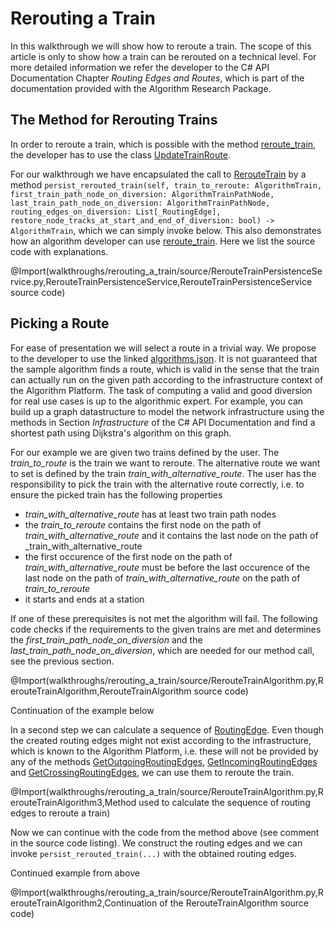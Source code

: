 
# Rerouting a Train

In this walkthrough we will show how to reroute a train. The scope of this article is only to show how a train can be rerouted on a technical level.
For more detailed information we refer the developer to the C# API Documentation Chapter _Routing Edges and Routes_, which is part of the documentation provided with the Algorithm Research Package.

## The Method for Rerouting Trains

In order to reroute a train, which is possible with the method [reroute_train](@py_client_root/algorithm_interface/algorithm_interface.py), 
the developer has to use the class [UpdateTrainRoute](@py_client_root/aidm/aidm_update_classes.py).

For our walkthrough we have encapsulated the call to [RerouteTrain](@py_client_root/aidm/aidm_update_classes.py) by a method 
`persist_rerouted_train(self, train_to_reroute: AlgorithmTrain, first_train_path_node_on_diversion: AlgorithmTrainPathNode, last_train_path_node_on_diversion: AlgorithmTrainPathNode, routing_edges_on_diversion: List[_RoutingEdge], restore_node_tracks_at_start_and_end_of_diversion: bool) -> AlgorithmTrain`,
which we can simply invoke below. This also demonstrates how an algorithm developer can use [reroute_train](@py_client_root/algorithm_interface/algorithm_interface.py).
Here we list the source code with explanations.

@Import(walkthroughs/rerouting_a_train/source/RerouteTrainPersistenceService.py,RerouteTrainPersistenceService,RerouteTrainPersistenceService source code)

## Picking a Route

For ease of presentation we will select a route in a trivial way. We propose to the developer to use the linked [algorithms.json](../source/algorithms.json). It is not guaranteed that the sample algorithm finds a route, which is valid in the sense that the train can actually run on the given path 
according to the infrastructure context of the Algorithm Platform. The task of computing a valid and good diversion for real use cases is up to the algorithmic expert. For example, you can build up a 
graph datastructure to model the network infrastructure using the methods in Section _Infrastructure_ of the C# API Documentation and find a shortest path using Dijkstra's algorithm on this graph. 

For our example we are given two trains defined by the user. The _train_to_route_ is the train we want to reroute. The alternative route we want to set is defined by the train _train_with_alternative_route_. The user has the responsibility to pick the train with
the alternative route correctly, i.e. to ensure the picked train has the following properties 
* _train_with_alternative_route_ has at least two train path nodes
* the _train_to_reroute_ contains the first node on the path of _train_with_alternative_route_ and it contains the last node on the path of _train_with_alternative_route
* the first occurence of the first node on the path of _train_with_alternative_route_ must be before the last occurence of the last node on the path of _train_with_alternative_route_ on the path of _train_to_reroute_
* it starts and ends at a station

If one of these prerequisites is not met the algorithm will fail. The following code checks if the requirements to the given trains are met and determines the _first_train_path_node_on_diversion_ and the _last_train_path_node_on_diversion_, which are needed for 
our method call, see the previous section.

@Import(walkthroughs/rerouting_a_train/source/RerouteTrainAlgorithm.py,RerouteTrainAlgorithm,RerouteTrainAlgorithm source code)

Continuation of the example below


In a second step we can calculate a sequence of [RoutingEdge](@py_client_root/aidm/aidm_routing_edge_classes.py). Even though the created routing edges might not exist according to the infrastructure, which is known to 
the Algorithm Platform, i.e. these will not be provided by any of the methods [GetOutgoingRoutingEdges](@py_client_root/algorithm_interface/algorithm_interface.py), 
[GetIncomingRoutingEdges](@py_client_root/algorithm_interface/algorithm_interface.py) and 
[GetCrossingRoutingEdges](@py_client_root/algorithm_interface/algorithm_interface.py), we can use them to reroute the train. 

@Import(walkthroughs/rerouting_a_train/source/RerouteTrainAlgorithm.py,RerouteTrainAlgorithm3,Method used to calculate the sequence of routing edges to reroute a train)

Now we can continue with the code from the method above (see comment in the source code listing). We construct the routing edges and we can invoke `persist_rerouted_train(...)` with the obtained routing edges.

Continued example from above

@Import(walkthroughs/rerouting_a_train/source/RerouteTrainAlgorithm.py,RerouteTrainAlgorithm2,Continuation of the RerouteTrainAlgorithm source code)
